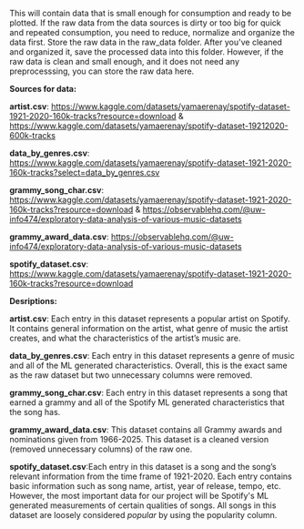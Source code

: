 This will contain data that is small enough for consumption and ready to be plotted. If the raw data from the data sources is dirty or too big for quick and repeated consumption, you need to reduce, normalize and organize the data first. Store the raw data in the raw_data folder. After you've cleaned and organized it, save the processed data into this folder. However, if the raw data is clean and small enough, and it does not need any preprocesssing, you can store the raw data here.  

**Sources for data:**

**artist.csv**: https://www.kaggle.com/datasets/yamaerenay/spotify-dataset-1921-2020-160k-tracks?resource=download & https://www.kaggle.com/datasets/yamaerenay/spotify-dataset-19212020-600k-tracks

**data_by_genres.csv**:  https://www.kaggle.com/datasets/yamaerenay/spotify-dataset-1921-2020-160k-tracks?select=data_by_genres.csv

**grammy_song_char.csv**: https://www.kaggle.com/datasets/yamaerenay/spotify-dataset-1921-2020-160k-tracks?resource=download & https://observablehq.com/@uw-info474/exploratory-data-analysis-of-various-music-datasets 

**grammy_award_data.csv**: https://observablehq.com/@uw-info474/exploratory-data-analysis-of-various-music-datasets 

**spotify_dataset.csv**: https://www.kaggle.com/datasets/yamaerenay/spotify-dataset-1921-2020-160k-tracks?resource=download

**Desriptions:**

**artist.csv**: Each entry in this dataset represents a popular artist on Spotify. It contains general information on the artist, what genre of music the artist creates, and what the characteristics of the artist’s music are. 

**data_by_genres.csv**:  Each entry in this dataset represents a genre of music and all of the ML generated characteristics. Overall, this is the exact same as the raw dataset but two unnecessary columns were removed. 

**grammy_song_char.csv**: Each entry in this dataset represents a song that earned a grammy and all of the Spotify ML generated characteristics that the song has. 

**grammy_award_data.csv**: This dataset contains all Grammy awards and nominations given from 1966-2025. This dataset is a cleaned version (removed unnecessary columns) of the raw one.

**spotify_dataset.csv**:Each entry in this dataset is a song and the song’s relevant information from the time frame of 1921-2020. Each entry contains basic information such as song name, artist, year of release, tempo, etc. However, the most important data for our project will be Spotify's ML generated measurements of certain qualities of songs. All songs in this dataset are loosely considered *popular* by using the popularity column.

